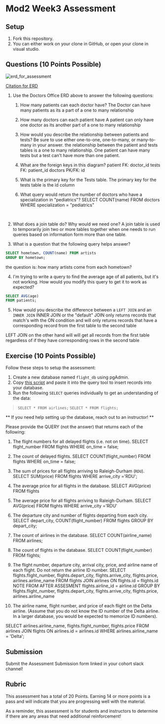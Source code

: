 # Mod2 Week3 Assessment

## Setup
1. Fork this repository.
1. You can either work on your clone in GitHub, or open your clone in visual studio.

## Questions (10 Points Possible)

<img alt="erd_for_assessment" src="https://github.com/modelmapper/modelmapper/assets/11747682/60bebb3c-9faa-4f3e-ae0a-7df7dde06784">

[Citation for ERD](https://circle.visual-paradigm.com/hospital/)
1. Use the Doctors Office ERD above to answer the following questions:
    1. How many patients can each doctor have?
    The Doctor can have many patients as its a part of a one to many relationship
    
    3. How many doctors can each patient have
    A patient can only have one doctor as its another part of a one to many relationship
    
    5. How would you describe the relationship between patients and tests? Be sure to use either one-to-one, one-to-many, or many-to-many in your answer.
    the relationship between the patient and tests tables is a one to many relationship. One patient can have many tests but a test can't have more than one patient.
    
    7. What are the foreign keys in this diagram?
        patient FK: doctor_id
        tests FK: patient_id
        doctors PK/FK: id

    9. What is the primary key for the Tests table.
        The primary key for the tests table is the id column

    11. What query would return the number of doctors who have a specialization in "pediatrics"?
        SELECT COUNT(name)
        FROM doctors
        WHERE specialization = "pediatrics"
<br>

2. What does a join table do? Why would we need one?
A join table is used to temporarily join two or more tables together when one needs to run queries based on information form more than one table.

4. What is a question that the following query helps answer?
```SQL
SELECT hometown, COUNT(name) FROM artists
GROUP BY hometown;
```
the question is: how many artists come from each hometown?

4. I'm trying to write a query to find the average age of all patients, but it's not working. How would you modify this query to get it to work as expected?
```SQL
SELECT AVG(age)
FROM patients;
```
5. How would you describe the difference between a `LEFT JOIN` and an `INNER JOIN`
 INNER JOIN or the "default" JOIN  only returns records that match's with the ON condition and  will only returns records that have a corresponding record from the first table to the second table 
 
 LEFT JOIN on the other hand will will get all records from the first table regardless of if they have corresponding rows in the second table
## Exercise (10 Points Possible)

Follow these steps to setup the assessment:
1. Create a new database named `flight_db` using pgAdmin.
2. Copy [this script](https://launch.turing.edu/module2/assessments/flight_db.txt) and paste it into the query tool to insert records into your database.
3. Run the following `SELECT` queries individually to get an understanding of the data:
> `SELECT * FROM airlines;`
> `SELECT * FROM flights;`

** If you need help setting up the database, reach out to an instructor! **

Please provide the QUERY (not the answer) that returns each of the following:
1. The flight numbers for all delayed flights (i.e. not on time).
   SELECT flight_number FROM flights
WHERE on_time = false;

3. The count of delayed flights.
SELECT COUNT(flight_number)
FROM flights
WHERE on_time = false;

5. The sum of prices for all flights arriving to Raleigh-Durham (`RDU`).
SELECT SUM(price)
FROM flights
WHERE arrive_city ='RDU';

7. The average price for all flights in the database.
SELECT AVG(price)
FROM flights

9. The average price for all flights arriving to Raleigh-Durham.
SELECT AVG(price)
FROM flights
WHERE arrive_city ='RDU'

11. The departure city and number of flights departing from each city.
SELECT depart_city, COUNT(flight_number)
FROM flights
GROUP BY depart_city;

13. The count of airlines in the database.
SELECT COUNT(airline_name)
FROM airlines;

15. The count of flights in the database.
SELECT COUNT(flight_number)
FROM flights;

17. The flight number, departure city, arrival city, price, and airline name of each flight. Do not return the airline ID number.
SELECT flights.flight_number, flights.depart_city, flights.arrive_city, flights.price, airlines.airline_name
FROM flights
JOIN airlines ON flights.id = flights.id   NOTE FROM AFTER ASSESMENT flights.airline_id = airline.id
GROUP BY flights.flight_number, flights.depart_city, flights.arrive_city, flights.price, airlines.airline_name

19. The airline name, flight number, and price of each flight on the Delta airline. (Assume that you do not know the ID number of the Delta airline. In a larger database, you would be expected to memorize ID numbers).
 
 SELECT airlines.airline_name, flights.flight_number, flights.price
FROM airlines
 JOIN flights ON airlines.id = airlines.id
WHERE airlines.airline_name = 'Delta';

## Submission

Submit the Assessment Submission form linked in your cohort slack channel!

## Rubric

This assessment has a total of 20 Points. Earning 14 or more points is a pass and will indicate that you are progressing well with the material.

As a reminder, this assessment is for students and instructors to determine if there are any areas that need additional reinforcement!
